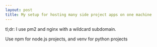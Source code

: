 ```yaml
---
layout: post
title: My setup for hosting many side project apps on one machine
---
```


tl;dr: I use pm2 and nginx with a wildcard subdomain.

Use npm for node.js projects, and venv for python projects